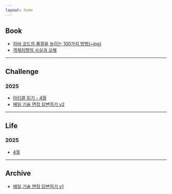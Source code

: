 ```yaml
---
layout: home
---
```


<style type="text/css" media="screen">
  h1 {
    margin: 30px 0;
    font-size: 4em;
    line-height: 1;
    letter-spacing: -1px;
  }
</style>

## Book
- [자바 코드의 품질을 높이는 100가지 방법(~ing)](https://han-chunsik.github.io/books/books/2025-03-25-100_Java_Mistakes_and_How_to_Avoid_Them.html)
- [객체지향의 사실과 오해](https://han-chunsik.github.io/books/books/2025-04-02-The_Essence_of_Object-Orientation.html) 

---

## Challenge
### 2025
- [아티클 읽기 - 4월](https://han-chunsik.github.io/books/books/2025-04-09-daily_articles.html)
- [매일 기술 면접 답변하기 v2](https://han-chunsik.github.io/books/books/2025-04-27-daily_interview.html)

---

## Life
### 2025
- [4월](https://han-chunsik.github.io/books/books/2025-04-21-april-life.html)

---

## Archive
- [매일 기술 면접 답변하기 v1](https://han-chunsik.github.io/books/books/2025-04-09-daily_interview.html)